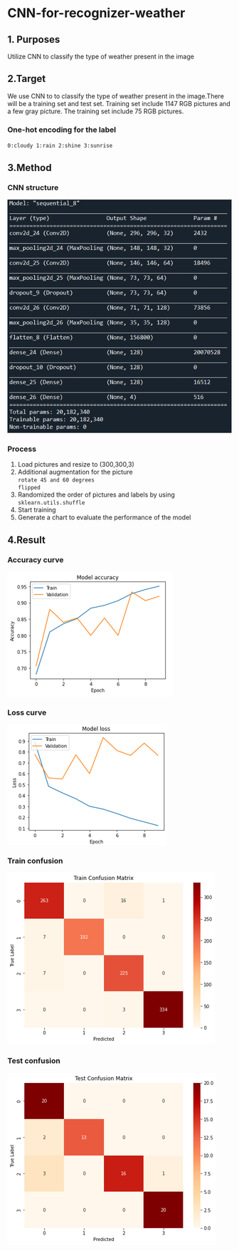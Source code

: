 # CNN-for-recognizer-weather
## 1. Purposes
Utilize CNN to classify the type of weather present in the image
## 2.Target
We use CNN to to classify the type of weather present in the image.There will be a training set and test set. Training set include 1147 RGB pictures and a few gray picture. The training set include 75 RGB pictures.
### One-hot encoding for the label  
`0:cloudy
1:rain
2:shine
3:sunrise`
## 3.Method
### CNN structure
![Alt Text](https://github.com/Potassium-chromate/CNN-for-recognizer-weather/blob/main/Picture/Model%20structure.png)
### Process
1. Load pictures and resize to (300,300,3)
2. Additional augmentation for the picture  
   `rotate 45 and 60 degrees`  
   `flipped`
4. Randomized the order of pictures and labels by using `sklearn.utils.shuffle`
5. Start training
6. Generate a chart to evaluate the performance of the model

## 4.Result
### Accuracy curve
![Alt Text](https://github.com/Potassium-chromate/CNN-for-recognizer-weather/blob/main/Picture/Accuracy%20curve.png)
### Loss curve
![Alt Text](https://github.com/Potassium-chromate/CNN-for-recognizer-weather/blob/main/Picture/Loss%20curve.png)
### Train confusion
![Alt Text](https://github.com/Potassium-chromate/CNN-for-recognizer-weather/blob/main/Picture/train_confusion.png)
### Test confusion
![Alt Text](https://github.com/Potassium-chromate/CNN-for-recognizer-weather/blob/main/Picture/test_confusion.png)
